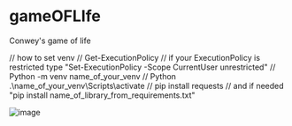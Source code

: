 # gameOFLIfe
Conwey's game of life 

// how to set venv
// Get-ExecutionPolicy
// if your ExecutionPolicy is restricted type "Set-ExecutionPolicy -Scope CurrentUser unrestricted"
// Python -m venv name_of_your_venv
// Python .\name_of_your_venv\Scripts\activate
// pip install requests
// and if needed "pip install name_of_library_from_requirements.txt"

![image](https://github.com/MAL0FEY-B0G0LUB0V/gameOFLIfe/blob/master/Desktop-2022.11.07-11.40.52.02.gif)

